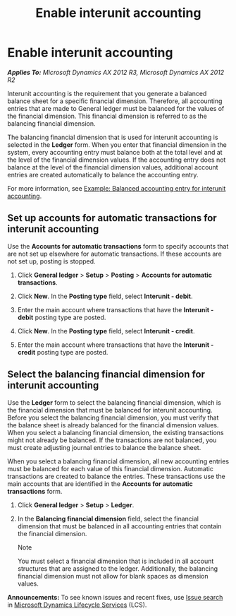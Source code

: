 ﻿---
title: Enable interunit accounting
TOCTitle: Enable interunit accounting
ms:assetid: 3f564ba6-4509-4fa1-898f-875591af9fe5
ms:mtpsurl: https://technet.microsoft.com/en-us/library/JJ729752(v=AX.60)
ms:contentKeyID: 49564918
ms.date: 04/18/2014
mtps_version: v=AX.60
---

# Enable interunit accounting 


_**Applies To:** Microsoft Dynamics AX 2012 R3, Microsoft Dynamics AX 2012 R2_

Interunit accounting is the requirement that you generate a balanced balance sheet for a specific financial dimension. Therefore, all accounting entries that are made to General ledger must be balanced for the values of the financial dimension. This financial dimension is referred to as the balancing financial dimension.

The balancing financial dimension that is used for interunit accounting is selected in the **Ledger** form. When you enter that financial dimension in the system, every accounting entry must balance both at the total level and at the level of the financial dimension values. If the accounting entry does not balance at the level of the financial dimension values, additional account entries are created automatically to balance the accounting entry.

For more information, see [Example: Balanced accounting entry for interunit accounting](example-balanced-accounting-entry-for-interunit-accounting.md).

## Set up accounts for automatic transactions for interunit accounting

Use the **Accounts for automatic transactions** form to specify accounts that are not set up elsewhere for automatic transactions. If these accounts are not set up, posting is stopped.

1.  Click **General ledger** \> **Setup** \> **Posting** \> **Accounts for automatic transactions**.

2.  Click **New**. In the **Posting type** field, select **Interunit - debit**.

3.  Enter the main account where transactions that have the **Interunit - debit** posting type are posted.

4.  Click **New**. In the **Posting type** field, select **Interunit - credit**.

5.  Enter the main account where transactions that have the **Interunit - credit** posting type are posted.

## Select the balancing financial dimension for interunit accounting

Use the **Ledger** form to select the balancing financial dimension, which is the financial dimension that must be balanced for interunit accounting. Before you select the balancing financial dimension, you must verify that the balance sheet is already balanced for the financial dimension values. When you select a balancing financial dimension, the existing transactions might not already be balanced. If the transactions are not balanced, you must create adjusting journal entries to balance the balance sheet.

When you select a balancing financial dimension, all new accounting entries must be balanced for each value of this financial dimension. Automatic transactions are created to balance the entries. These transactions use the main accounts that are identified in the **Accounts for automatic transactions** form.

1.  Click **General ledger** \> **Setup** \> **Ledger**.

2.  In the **Balancing financial dimension** field, select the financial dimension that must be balanced in all accounting entries that contain the financial dimension.
    

    > [!NOTE]
    > <P>You must select a financial dimension that is included in all account structures that are assigned to the ledger. Additionally, the balancing financial dimension must not allow for blank spaces as dimension values.</P>


  
**Announcements:** To see known issues and recent fixes, use [Issue search](http://go.microsoft.com/fwlink/?linkid=389258) in [Microsoft Dynamics Lifecycle Services](http://go.microsoft.com/fwlink/?linkid=306505) (LCS).

